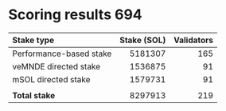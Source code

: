 # Scoring results 694

| Stake type              | Stake (SOL)    | Validators     |
|:------------------------|---------------:|---------------:|
| Performance-based stake | 5181307        | 165            |
| veMNDE directed stake   | 1536875        | 91             |
| mSOL directed stake     | 1579731        | 91             |
|                         |                |                |
| **Total stake**         | 8297913        | 219            |